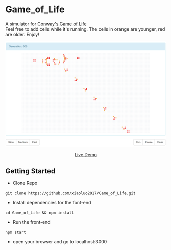 # Game_of_Life
A simulator for [Conway's Game of Life](https://en.wikipedia.org/wiki/Conway%27s_Game_of_Life)<br/>
Feel free to add cells while it's running. The cells in orange are younger, red are older. Enjoy!<br/>

<p align="center" margin-bottom="0">
  <a href="http://www.hnclone.win" target="_blank">
    <img alt="Stock Market Clone Demo" width="auto" height="auto" src="https://github.com/xiaoluo2017/Game_of_Life/blob/master/images/Capture.PNG">
  </a>
</p>
<p align="center">
  <a href="https://shielded-badlands-20882.herokuapp.com/">Live Demo</a>
</p>

## Getting Started
* Clone Repo 
```
git clone https://github.com/xiaoluo2017/Game_of_Life.git
```
* Install dependencies for the font-end 
```
cd Game_of_Life && npm install
```
* Run the front-end 
```
npm start
```
* open your browser and go to localhost:3000
